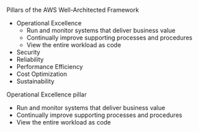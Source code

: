 Pillars of the AWS Well-Architected Framework 
- Operational Excellence 
	- Run and monitor systems that deliver business value 
	- Continually improve supporting processes and procedures 
	- View the entire workload as code 
- Security 
- Reliability 
- Performance Efficiency 
- Cost Optimization 
- Sustainability 

Operational Excellence pillar
- Run and monitor systems that deliver business value 
- Continually improve supporting processes and procedures 
- View the entire workload as code 
